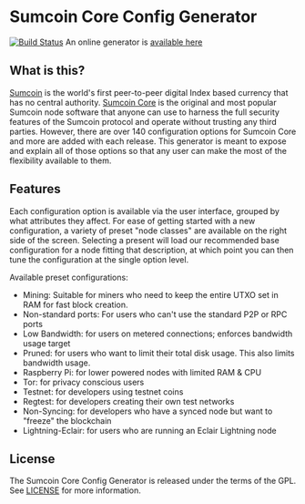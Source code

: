 # Sumcoin Core Config Generator

[![Build Status](https://travis-ci.org/jlopp/sumcoin-core-config-generator.svg?branch=master)](https://travis-ci.org/jlopp/sumcoin-core-config-generator) An online generator is [available here](https://jlopp.github.io/sumcoin-core-config-generator)

What is this?
-------------

[Sumcoin](https://sumcoin.org/) is the world's first peer-to-peer digital Index based currency that has no central authority.
[Sumcoin Core](https://sumcoincore.org) is the original and most popular Sumcoin node software that anyone can use
to harness the full security features of the Sumcoin protocol and operate without trusting any third parties. However,
there are over 140 configuration options for Sumcoin Core and more are added with each release. This generator is meant
to expose and explain all of those options so that any user can make the most of the flexibility available to them.

Features
--------

Each configuration option is available via the user interface, grouped by what attributes they affect. For ease of
getting started with a new configuration, a variety of preset "node classes" are available on the right side of the
screen. Selecting a present will load our recommended base configuration for a node fitting that description, at which
point you can then tune the configuration at the single option level.

Available preset configurations:

* Mining: Suitable for miners who need to keep the entire UTXO set in RAM for fast block creation.
* Non-standard ports: For users who can't use the standard P2P or RPC ports
* Low Bandwidth: for users on metered connections; enforces bandwidth usage target
* Pruned: for users who want to limit their total disk usage. This also limits bandwidth usage.
* Raspberry Pi: for lower powered nodes with limited RAM & CPU
* Tor: for privacy conscious users
* Testnet: for developers using testnet coins
* Regtest: for developers creating their own test networks
* Non-Syncing: for developers who have a synced node but want to "freeze" the blockchain
* Lightning-Eclair: for users who are running an Eclair Lightning node

License
-------

The Sumcoin Core Config Generator is released under the terms of the GPL. See [LICENSE](LICENSE) for more information.
